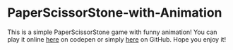 # PaperScissorStone-with-Animation

This is a simple PaperScissorStone game with funny animation! You can play it online [here](https://codepen.io/HuCW/pen/PRqyWp) on codepen or simply [here](https://hcwxd.github.io/PaperScissorStone-with-Animation/index.html) on GitHub. Hope you enjoy it!